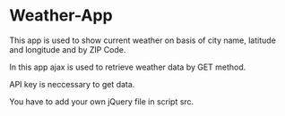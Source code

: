 # Weather-App
This app is used to show current weather on basis of city name, latitude and longitude and by ZIP Code.

In this app ajax is used to retrieve weather data by GET method.

API key is neccessary to get data.

You have to add your own jQuery file in script src.